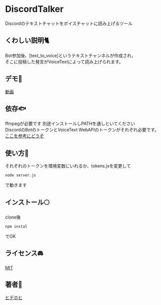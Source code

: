 DiscordTalker
====
Discordのテキストチャットをボイスチャットに読み上げるツール

## くわしい説明🐈
Bot参加後、[text_to_voice]というテキストチャンネルが作成され、  
そこに投稿した発言がVoiceTextによって読み上げられます。

## デモ🐠

[動画](https://twitter.com/eakonnsamui/status/935685839866159104/video/1)

<!-- ## VS.🍣 -->

## 依存🐟
ffmpegが必要です
別途インストールしPATHを通しといてください  
DiscordのBotのトークンとVoiceText WebAPIのトークンがそれぞれ必要です。
[ここを参考にどうぞ](http://pekko1215.hatenablog.com/entry/2017/11/28/112454)

## 使い方🍚
それぞれのトークンを環境変数にいれるか、tokens.jsを変更して
```
node server.js
```
で動きます
## インストール🌕
clone後
```
npm instal
```
でOK
<!-- ## Contribution -->

## ライセンス🚘

[MIT](https://github.com/tcnksm/tool/blob/master/LICENCE)

## 著者👮
[ヒデホヒ](http://pekko1215.hatenablog.com/)
